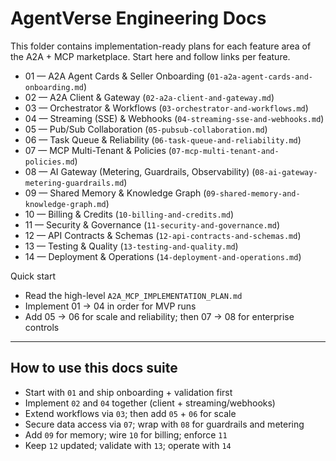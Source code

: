 # AgentVerse Engineering Docs

This folder contains implementation-ready plans for each feature area of the A2A + MCP marketplace. Start here and follow links per feature.

- 01 — A2A Agent Cards & Seller Onboarding (`01-a2a-agent-cards-and-onboarding.md`)
- 02 — A2A Client & Gateway (`02-a2a-client-and-gateway.md`)
- 03 — Orchestrator & Workflows (`03-orchestrator-and-workflows.md`)
- 04 — Streaming (SSE) & Webhooks (`04-streaming-sse-and-webhooks.md`)
- 05 — Pub/Sub Collaboration (`05-pubsub-collaboration.md`)
- 06 — Task Queue & Reliability (`06-task-queue-and-reliability.md`)
- 07 — MCP Multi-Tenant & Policies (`07-mcp-multi-tenant-and-policies.md`)
- 08 — AI Gateway (Metering, Guardrails, Observability) (`08-ai-gateway-metering-guardrails.md`)
- 09 — Shared Memory & Knowledge Graph (`09-shared-memory-and-knowledge-graph.md`)
- 10 — Billing & Credits (`10-billing-and-credits.md`)
- 11 — Security & Governance (`11-security-and-governance.md`)
- 12 — API Contracts & Schemas (`12-api-contracts-and-schemas.md`)
- 13 — Testing & Quality (`13-testing-and-quality.md`)
- 14 — Deployment & Operations (`14-deployment-and-operations.md`)

Quick start
- Read the high-level `A2A_MCP_IMPLEMENTATION_PLAN.md`
- Implement 01 → 04 in order for MVP runs
- Add 05 → 06 for scale and reliability; then 07 → 08 for enterprise controls

---

## How to use this docs suite
- Start with `01` and ship onboarding + validation first
- Implement `02` and `04` together (client + streaming/webhooks)
- Extend workflows via `03`; then add `05` + `06` for scale
- Secure data access via `07`; wrap with `08` for guardrails and metering
- Add `09` for memory; wire `10` for billing; enforce `11`
- Keep `12` updated; validate with `13`; operate with `14`